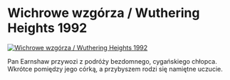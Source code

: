Wichrowe wzgórza / Wuthering Heights 1992 
=============
[![Wichrowe wzgórza / Wuthering Heights 1992 ](http://vidos.pl/images/player.gif)](http://vidos.pl/wichrowe-wzgorza-wuthering-heights-1992)

 Pan Earnshaw przywozi z podróży bezdomnego, cygańskiego chłopca. Wkrótce pomiędzy jego córką, a przybyszem rodzi się namiętne uczucie.
